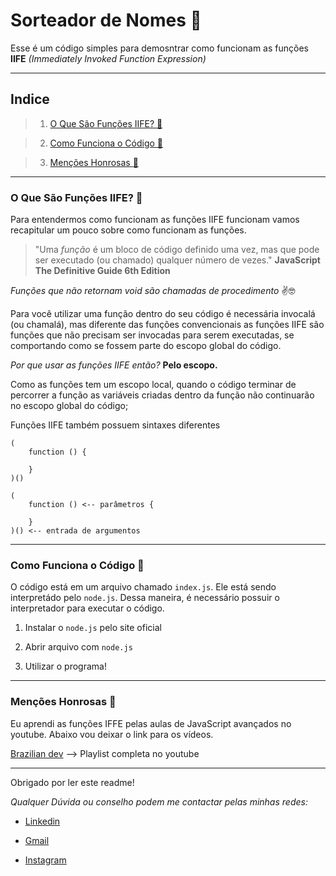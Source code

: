 # Sorteador de Nomes :jigsaw:

Esse é um código simples para demosntrar como funcionam as funções **IIFE** *(Immediately Invoked Function Expression)*


---

## Indice
> 1. [O Que São Funções IIFE? :thinking:]()

> 2. [Como Funciona o Código :page_with_curl:]()

> 3. [Menções Honrosas :medal_sports:]()

---

### O Que São Funções IIFE? :thinking: 
Para entendermos como funcionam as funções IIFE funcionam vamos recapitular um pouco sobre como funcionam as funções.

> "Uma *função* é um bloco de código definido uma vez, mas que pode ser executado (ou chamado) qualquer número de vezes."
**JavaScript The Definitive Guide 6th Edition**

*Funções que não retornam void são chamadas de procedimento* :v::nerd_face:

Para você utilizar uma função dentro do seu código é necessária invocalá (ou chamalá), mas diferente das funções convencionais as funções IIFE são funções que não precisam ser invocadas para serem executadas, se comportando como se fossem parte do escopo global do código. 

*Por que usar as funções IIFE então?* **Pelo escopo.**

Como as funções tem um escopo local, quando o código terminar de percorrer a função as variáveis criadas dentro da função não continuarão no escopo global do código;

Funções IIFE também possuem sintaxes diferentes
```
(               
    function () { 

    }
)()

```

```
(
    function () <-- parâmetros { 

    }
)() <-- entrada de argumentos

```

---


### Como Funciona o Código :page_with_curl:

O código está em um arquivo chamado `index.js`. Ele está sendo interpretádo pelo `node.js`. Dessa maneira, é necessário possuir o interpretador para executar o código.

1. Instalar o `node.js` pelo site oficial 

2. Abrir arquivo com `node.js`

3. Utilizar o programa! 


---

### Menções Honrosas :medal_sports:
Eu aprendi as funções IFFE pelas aulas de JavaScript avançados no youtube. Abaixo vou deixar o link para os vídeos. 

[Brazilian dev](https://www.youtube.com/watch?v=kGbbPBRFCE0&list=PL-R1FQNkywO4sD42B6OI6KjG3uOPT0aNl) --> Playlist completa no youtube

---

Obrigado por ler este readme!

*Qualquer Dúvida ou conselho podem me contactar pelas minhas redes:* 
 
* [Linkedin](https://www.linkedin.com/in/alexandre-bitelo-0bab0824b/)

* [Gmail]("https://malito:alexandrebitelo41@gmail.com/")

* [Instagram](https://www.instagram.com/biteloalexandre)
